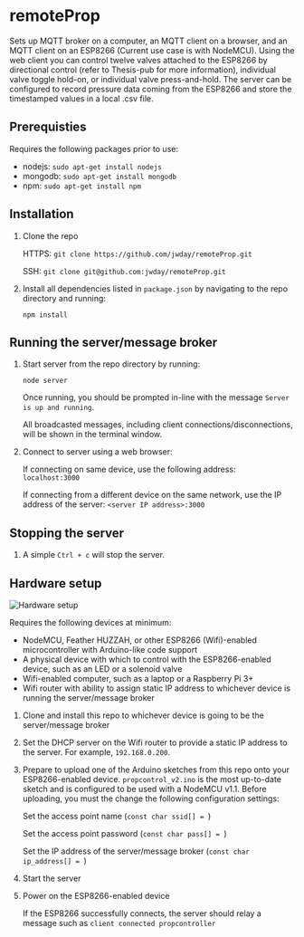 # remoteProp
Sets up MQTT broker on a computer, an MQTT client on a browser, and an MQTT client on an ESP8266 (Current use case is with NodeMCU).
Using the web client you can control twelve valves attached to the ESP8266 by directional control (refer to Thesis-pub for more information), individual valve toggle hold-on, or individual valve press-and-hold. The server can be configured to record pressure data coming from the ESP8266 and store the timestamped values in a local .csv file.


## Prerequisties


Requires the following packages prior to use:
- nodejs: `sudo apt-get install nodejs`
- mongodb: `sudo apt-get install mongodb`
- npm: `sudo apt-get install npm`


## Installation

1. Clone the repo

    HTTPS: `git clone https://github.com/jwday/remoteProp.git`
    
    SSH: `git clone git@github.com:jwday/remoteProp.git`

2. Install all dependencies listed in `package.json` by navigating to the repo directory and running:

    `npm install`


## Running the server/message broker

1. Start server from the repo directory by running:

    `node server`
    
    Once running, you should be prompted in-line with the message `Server is up and running`.
    
    All broadcasted messages, including client connections/disconnections, will be shown in the terminal window.

2. Connect to server using a web browser: 

    If connecting on same device, use the following address: `localhost:3000`
    
    If connecting from a different device on the same network, use the IP address of the server: `<server IP address>:3000`
    

## Stopping the server

1. A simple `Ctrl + c` will stop the server.


## Hardware setup

![Hardware setup](https://github.com/jwday/Thesis/blob/master/figures/wireless_net_bw.png)

Requires the following devices at minimum:
- NodeMCU, Feather HUZZAH, or other ESP8266 (Wifi)-enabled microcontroller with Arduino-like code support
- A physical device with which to control with the ESP8266-enabled device, such as an LED or a solenoid valve
- Wifi-enabled computer, such as a laptop or a Raspberry Pi 3+
- Wifi router with ability to assign static IP address to whichever device is running the server/message broker

1. Clone and install this repo to whichever device is going to be the server/message broker

2. Set the DHCP server on the Wifi router to provide a static IP address to the server. For example, `192.168.0.200`.

3. Prepare to upload one of the Arduino sketches from this repo onto your ESP8266-enabled device. `propcontrol_v2.ino` is the most up-to-date sketch and is configured to be used with a NodeMCU v1.1. Before uploading, you must the change the following configuration settings:

    Set the access point name (`const char ssid[] = `)
    
    Set the access point password (`const char pass[] = `)
    
    Set the IP address of the server/message broker (`const char ip_address[] = `)

4. Start the server

5. Power on the ESP8266-enabled device

    If the ESP8266 successfully connects, the server should relay a message such as `client connected propcontroller`
